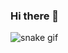 ### Hi there 👋



![snake gif](https://github.com/senakrks/senakrks/blob/output/github-contribution-grid-snake.gif)
